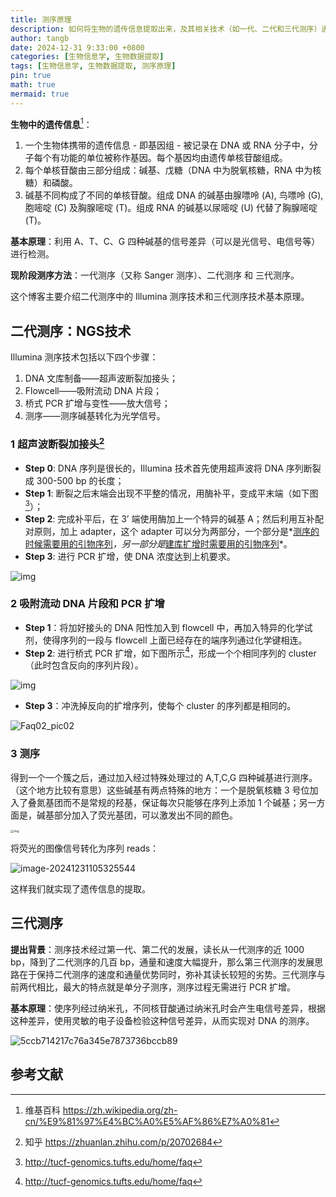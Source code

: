 ```yaml
---
title: 测序原理
description: 如何将生物的遗传信息提取出来，及其相关技术（如一代、二代和三代测序）进行介绍。
author: tangb
date: 2024-12-31 9:33:00 +0800
categories: [生物信息学, 生物数据提取]
tags: [生物信息学, 生物数据提取, 测序原理]
pin: true
math: true
mermaid: true
---
```


**生物中的遗传信息**[^1]：

1. 一个生物体携带的遗传信息 - 即基因组 - 被记录在 DNA 或 RNA 分子中，分子每个有功能的单位被称作基因。每个基因均由遗传单核苷酸组成。
2. 每个单核苷酸由三部分组成：碱基、戊糖（DNA 中为脱氧核糖，RNA 中为核糖）和磷酸。
3. 碱基不同构成了不同的单核苷酸。组成 DNA 的碱基由腺嘌呤 (A), 鸟嘌呤 (G), 胞嘧啶 (C) 及胸腺嘧啶 (T)。组成 RNA 的碱基以尿嘧啶 (U) 代替了胸腺嘧啶 (T)。

**基本原理**：利用 A、T、C、G 四种碱基的信号差异（可以是光信号、电信号等）进行检测。

**现阶段测序方法**：一代测序（又称 Sanger 测序）、二代测序 和 三代测序。

这个博客主要介绍二代测序中的 Illumina 测序技术和三代测序技术基本原理。

## 二代测序：NGS技术

Illumina 测序技术包括以下四个步骤：

1. DNA 文库制备——超声波断裂加接头；
2. Flowcell——吸附流动 DNA 片段；
3. 桥式 PCR 扩增与变性——放大信号；
4. 测序——测序碱基转化为光学信号。

### 1 超声波断裂加接头[^2]

- **Step 0**: DNA 序列是很长的，Illumina 技术首先使用超声波将 DNA 序列断裂成 300-500 bp 的长度；
- **Step 1**: 断裂之后末端会出现不平整的情况，用酶补平，变成平末端（如下图[^3]）；
- **Step 2**: 完成补平后，在 3’ 端使用酶加上一个特异的碱基 A；然后利用互补配对原则，加上 adapter，这个 adapter 可以分为两部分，一个部分是*<u>测序的时候需要用的引物序列</u>*，另一部分是*<u>建库扩增时需要用的引物序列</u>*。
- **Step 3**: 进行 PCR 扩增，使 DNA 浓度达到上机要求。

![img](../assets/images/2024-12-31-测序原理/aa6a01141ff7744bdc4156e035143a93_720w.webp)

### 2 吸附流动 DNA 片段和 PCR 扩增

- **Step 1**：将加好接头的 DNA 阳性加入到 flowcell 中，再加入特异的化学试剂，使得序列的一段与 flowcell 上面已经存在的端序列通过化学键相连。
- **Step 2**: 进行桥式 PCR 扩增，如下图所示[^3]，形成一个个相同序列的 cluster（此时包含反向的序列片段）。

![img](../assets/images/2024-12-31-测序原理/5ddf2f42491196c92292aec7045e15eb_720w.webp)

- **Step 3**：冲洗掉反向的扩增序列，使每个 cluster 的序列都是相同的。

![Faq02_pic02](../assets/images/2024-12-31-测序原理/faq02_pic02.jpg)

### 3 测序

得到一个一个簇之后，通过加入经过特殊处理过的 A,T,C,G 四种碱基进行测序。（这个地方比较有意思）这些碱基有两点特殊的地方：一个是脱氧核糖 3 号位加入了叠氮基团而不是常规的羟基，保证每次只能够在序列上添加 1 个碱基；另一方面是，碱基部分加入了荧光基团，可以激发出不同的颜色。

<img src="../assets/images/2024-12-31-测序原理/d833a9ba5250c9bb7a9617ea72c6d9a7_720w.webp" alt="img" style="zoom:33%;" />

将荧光的图像信号转化为序列 reads：

![image-20241231105325544](../assets/images/2024-12-31-测序原理/image-20241231105325544.png)

这样我们就实现了遗传信息的提取。

## 三代测序

**提出背景**：测序技术经过第一代、第二代的发展，读长从一代测序的近 1000 bp，降到了二代测序的几百 bp，通量和速度大幅提升，那么第三代测序的发展思路在于保持二代测序的速度和通量优势同时，弥补其读长较短的劣势。三代测序与前两代相比，最大的特点就是单分子测序，测序过程无需进行 PCR 扩增。

**基本原理**：使序列经过纳米孔，不同核苷酸通过纳米孔时会产生电信号差异，根据这种差异，使用灵敏的电子设备检验这种信号差异，从而实现对 DNA 的测序。

![5ccb714217c76a345e7873736bccb89](../assets/images/2024-12-31-测序原理/5ccb714217c76a345e7873736bccb89.jpg)

## 参考文献

[^1]: 维基百科 https://zh.wikipedia.org/zh-cn/%E9%81%97%E4%BC%A0%E5%AF%86%E7%A0%81
[^2]: 知乎 https://zhuanlan.zhihu.com/p/20702684 
[^3]: http://tucf-genomics.tufts.edu/home/faq